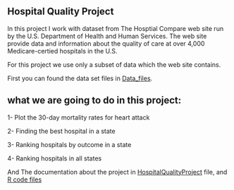 ## Hospital Quality Project

In this project I work with dataset from The Hosptial Compare web site run by the U.S. Department of Health and Human Services. The web site provide data and information about the quality of care at over 4,000 Medicare-certied hospitals in the U.S.

For this project we use only a subset of data which the web site contains.

First you can found the data set files in [Data_files](https://github.com/DoaaElbanna/Data-Science-Projects/tree/master/01_HospitalQualityProject/Data_files).

## what we are going to do in this project:

1- Plot the 30-day mortality rates for heart attack

2- Finding the best hospital in a state

3- Ranking hospitals by outcome in a state

4- Ranking hospitals in all states

And The documentation about the project in [HospitalQualityProject](HospitalQualityProject.md) file, and [R code files](https://github.com/DoaaElbanna/Data-Science-Projects/tree/master/01_HospitalQualityProject/R-implementation)  



